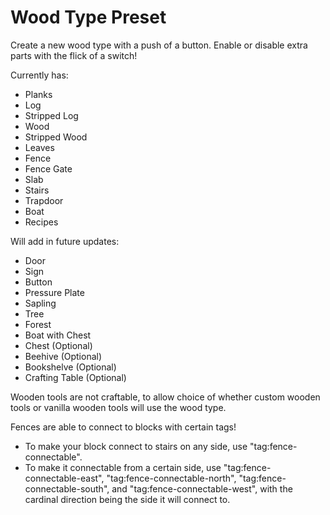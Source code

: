 # Wood Type Preset

Create a new wood type with a push of a button. Enable or disable extra parts with the flick of a switch!

Currently has:
* Planks
* Log
* Stripped Log
* Wood
* Stripped Wood
* Leaves
* Fence
* Fence Gate
* Slab
* Stairs
* Trapdoor
* Boat
* Recipes

Will add in future updates:
* Door
* Sign
* Button
* Pressure Plate
* Sapling
* Tree
* Forest
* Boat with Chest
* Chest (Optional)
* Beehive (Optional)
* Bookshelve (Optional)
* Crafting Table (Optional)

Wooden tools are not craftable, to allow choice of whether custom wooden tools or vanilla wooden tools will use the wood type.

Fences are able to connect to blocks with certain tags!
* To make your block connect to stairs on any side, use "tag:fence-connectable".
* To make it connectable from a certain side, use "tag:fence-connectable-east", "tag:fence-connectable-north", "tag:fence-connectable-south", and "tag:fence-connectable-west", with the cardinal direction being the side it will connect to.